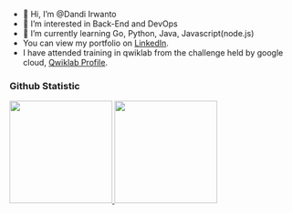 - 👋 Hi, I’m @Dandi Irwanto
- 👀 I’m interested in Back-End and DevOps
- 🌱 I’m currently learning Go, Python, Java, Javascript(node.js)
- You can view my portfolio on [LinkedIn](https://www.linkedin.com/in/dandiir/).
- I have attended training in qwiklab from the challenge held by google cloud, [Qwiklab Profile](https://google.qwiklabs.com/public_profiles/e912a398-1c94-4d8c-89bb-6f7f17d9fb07).

### Github Statistic
<p align="left">
<a href="https://github.com/dandi200600">
  <img height="180em" src="https://github-readme-stats-eight-theta.vercel.app/api?username=dandi200600&show_icons=true&theme=algolia&include_all_commits=true&count_private=true"/>
  <img height="180em" src="https://github-readme-stats-eight-theta.vercel.app/api/top-langs/?username=dandi200600&layout=compact&langs_count=8&theme=algolia"/>
</a>
</p>
  <br>
  
<!---
dandi200600/dandi200600 is a ✨ special ✨ repository because its `README.md` (this file) appears on your GitHub profile.
You can click the Preview link to take a look at your changes.
--->
